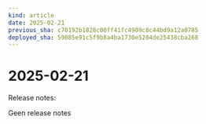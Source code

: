 ```yaml
---
kind: article
date: 2025-02-21
previous_sha: c70192b1828c00ff41fc4909c8c44bd9a12a0785
deployed_sha: 59085e91c5f9b8a4ba1730e5204de25438cba268
---
```


# 2025-02-21

Release notes:

Geen release notes
